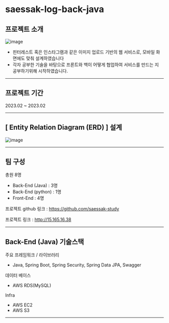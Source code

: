 # saessak-log-back-java

## 프로젝트 소개

![image](https://user-images.githubusercontent.com/111469930/224657117-a98af8fb-a1f2-464b-bfeb-1aaee72f94ac.png)


- 핀터레스트 혹은 인스타그램과 같은 이미지 업로드 기반의 웹 서비스로, 모바일 화면에도 맞춰 설계하였습니다
- 각자 공부한 기술을 바탕으로 프론트와 백이 어떻게 협업하여 서비스를 만드는 지 공부하기위해 시작하였습니다.

---

## 프로젝트 기간

2023.02 ~ 2023.02

---

## [ Entity Relation Diagram (ERD) ] 설계

![image](https://user-images.githubusercontent.com/111469930/226231567-9af9efd0-337c-4a28-97ad-df39565ea130.png)


---

##  팀 구성


총원 8명

- Back-End (Java) : 3명
- Back-End (python) : 1명
- Front-End : 4명

프로젝트 github 링크 : https://github.com/saessak-study

프로젝트 링크 : http://15.165.16.38

---

## Back-End (Java) 기술스택

주요 프레임워크 / 라이브러리
- Java, Spring Boot, Spring Security, Spring Data JPA, Swagger

데이터 베이스
- AWS RDS(MySQL)

Infra
- AWS EC2
- AWS S3

---
